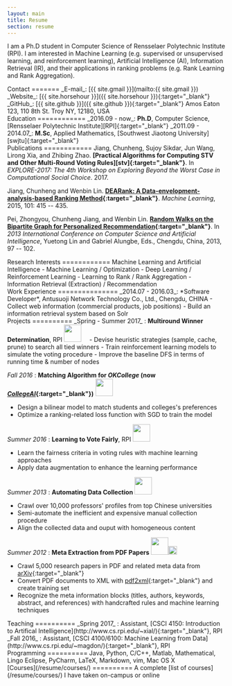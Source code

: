 ```yaml
---
layout: main
title: Resume
section: resume
---
```


I am a Ph.D student in Computer Science of Rensselaer Polytechnic Institute (RPI). I am interested in Machine Learning (e.g. supervised or unsupervised learning, and reinforcement learning), Artificial Intelligence (AI), Information Retrieval (IR), and their applications in ranking problems (e.g. Rank Learning and Rank Aggregation).

<div class="section" markdown="1">
Contact 
======= 
_E-mail_: [{{ site.gmail }}](mailto:{{ site.gmail }})  
_Website_: [{{ site.horsehour }}]({{ site.horsehour }}){:target="_blank"}  
_GitHub_: [{{ site.github }}]({{ site.github }}){:target="_blank"}  
Amos Eaton 123, 110 8th St. Troy NY, 12180, USA
</div>

<div class="section" markdown="1">
Education
============
_2016.09 - now_: <b>Ph.D</b>, Computer Science, [Rensselaer Polytechnic Institute][RPI]{:target="_blank"}  
_2011.09 - 2014.07_: <b>M.Sc</b>, Applied Mathematics, [Southwest Jiaotong University][swjtu]{:target="_blank"}  
<!--
2005.09 - 2009.07: ***B.Sc***, Information and Computing Science, [Tianjin University of Commerce][tjcu]{:target="_blank"}  
-->
</div>

<div class="section" markdown="1">
Publications
============
Jiang, Chunheng, Sujoy Sikdar, Jun Wang, Lirong Xia, and Zhibing Zhao. <b>[Practical Algorithms for Computing STV 
and Other Multi-Round Voting Rules][stv]{:target="_blank"}</b>. In <i>EXPLORE-2017: The 4th Workshop on Exploring Beyond the Worst Case
in Computational Social Choice</i>. 2017.   

Jiang, Chunheng and Wenbin Lin. <b>[DEARank: A Data-envelopment-analysis-based Ranking Method][dearank]{:target="_blank"}</b>.
<i>Machine Learning</i>, 2015, 101: 415 -- 435.  

Pei, Zhongyou, Chunheng Jiang, and Wenbin Lin. <b>[Random Walks on the Bipartite Graph for Personalized Recommendation][randwalk]{:target="_blank"}</b>.
In <i>2013 International Conference on Computer Science and Artificial Intelligence</i>, Yuetong Lin and Gabriel Alungbe, 
Eds., Chengdu, China, 2013, 97 -- 102.   
</div>

<div class="section" markdown="1">
Research Interests
============
Machine Learning and Artificial Intelligence
- Machine Learning / Optimization 
- Deep Learning / Reinforcement Learning
- Learning to Rank / Rank Aggregation
- Information Retrieval (Extraction) / Recommendation

</div>

<div class="section" markdown="1">
Work Experience
===============
_2014.07 - 2016.03_: *Software Developer*, Antusuoji Network Technology Co., Ltd., Chengdu, CHINA
- Collect web information (commercial products, job positions)
- Build an information retrieval system based on Solr

<!--_2009.11 - 2010.12_: Data Analyst, Bohai Securities Co., Ltd., Tianjin, CHINA
- Process the raw data in well organized structure
- Create model to analysis the financial data with statistical techniques
-->
</div>

<div class="section" markdown="1">
Projects 
==========  
_Spring - Summer 2017_ : <b>Multiround Winner Determination</b>, RPI <img src="{{ site.images }}/java.jpg" style="width: 40px;"/><img src="{{ site.images }}/python.png" style="width: 15px;"/>
- Devise heuristic strategies (sample, cache, prune) to search all tied winners
- Train reinforcement learning models to simulate the voting procedure
- Improve the baseline DFS in terms of running time & number of nodes

_Fall 2016_ : <b>Matching Algorithm for <i>OKCollege</i> (now [<i>CollegeAI</i>][collegeai]{:target="_blank"})</b>  <img src="{{ site.images }}/java.jpg" style="width: 40px;"/><img src="{{ site.images }}/python.png" style="width: 15px;"/>
- Design a bilinear model to match students and colleges's preferences
- Optimize a ranking-related loss function with SGD to train the model

_Summer 2016_ : <b>Learning to Vote Fairly</b>, RPI <img src="{{ site.images }}/java.jpg" style="width: 40px;"/>
- Learn the fairness criteria in voting rules with machine learning approaches
- Apply data augmentation to enhance the learning performance

_Summer 2013_ : <b>Automating Data Collection</b> <img src="{{ site.images }}/java.jpg" style="width: 40px;"/>
- Crawl over 10,000 professors' profiles from top Chinese universities
- Semi-automate the inefficient and expensive manual collection procedure
- Align the collected data and ouput with homogeneous content

_Summer 2012_ : <b>Meta Extraction from PDF Papers</b> <img src="{{ site.images }}/java.jpg" style="width: 40px;"/><img src="{{ site.images }}/c++.png" style="width: 20px;"/>
- Crawl 5,000 research papers in PDF and related meta data from [arXiv](https://arxiv.org/){:target="_blank"}
- Convert PDF documents to XML with [pdf2xml](https://sourceforge.net/projects/pdf2xml/){:target="_blank"} and create training set
- Recognize the meta information blocks (titles, authors, keywords, abstract, and references) with handcrafted rules and machine learning techniques
</div>

<div class="section" markdown="1">
Teaching 
==========  
_Spring 2017_ : Assistant, [CSCI 4150: Introduction to Artifical Intelligence](http://www.cs.rpi.edu/~xial/){:target="_blank"}, RPI  
_Fall 2016_ : Assistant, [CSCI 4100/6100: Machine Learning from Data](http://www.cs.rpi.edu/~magdon/){:target="_blank"}, RPI  
</div>

<div class="section" markdown="1">
Programming
==========  
Java, Python, C/C++, Matlab, Mathematical, Lingo  
Eclipse, PyCharm, LaTeX, Markdown, vim, Mac OS X
</div>

<div class="section" markdown="1">
[Courses](/resume/courses/)
==========  
A complete [list of courses](/resume/courses/) I have taken on-campus or online
</div>

[rpi]:  https://www.rpi.edu/
[swjtu]:http://www.swjtu.edu.cn/
[tjcu]: http://www.tjcu.edu.cn/

[collegeai]: https://www.collegeai.com/
[dearank]: https://link.springer.com/article/10.1007/s10994-014-5442-3
[randwalk]: https://www.researchgate.net/publication/278670661_Random_Walks_on_the_Bipartite-Graph_for_Personalized_Recommendation
[stv]: http://www.explore-2017.preflib.org/wp-content/uploads/2017/04/paper_16.pdf
